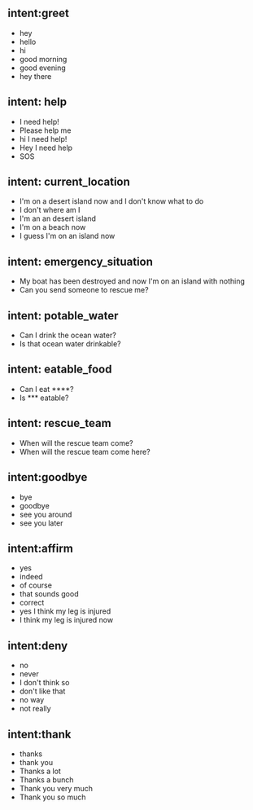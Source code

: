 ## intent:greet
- hey
- hello
- hi
- good morning
- good evening
- hey there

## intent: help
- I need help!
- Please help me
- hi I need help!
- Hey I need help
- SOS

## intent: current_location
- I'm on a desert island now and I don't know what to do
- I don't where am I
- I'm an an desert island
- I'm on a beach now
- I guess I'm on an island now

## intent: emergency_situation
- My boat has been destroyed and now I'm on an island with nothing
- Can you send someone to rescue me?

## intent: potable_water
- Can I drink the ocean water?
- Is that ocean water drinkable?

## intent: eatable_food
- Can I eat ****?
- Is *** eatable?

## intent: rescue_team
- When will the rescue team come?
- When will the rescue team come here?

## intent:goodbye
- bye
- goodbye
- see you around
- see you later

## intent:affirm
- yes
- indeed
- of course
- that sounds good
- correct
- yes I think my leg is injured
- I think my leg is injured now

## intent:deny
- no
- never
- I don't think so
- don't like that
- no way
- not really

## intent:thank
- thanks
- thank you
- Thanks a lot
- Thanks a bunch
- Thank you very much
- Thank you so much
